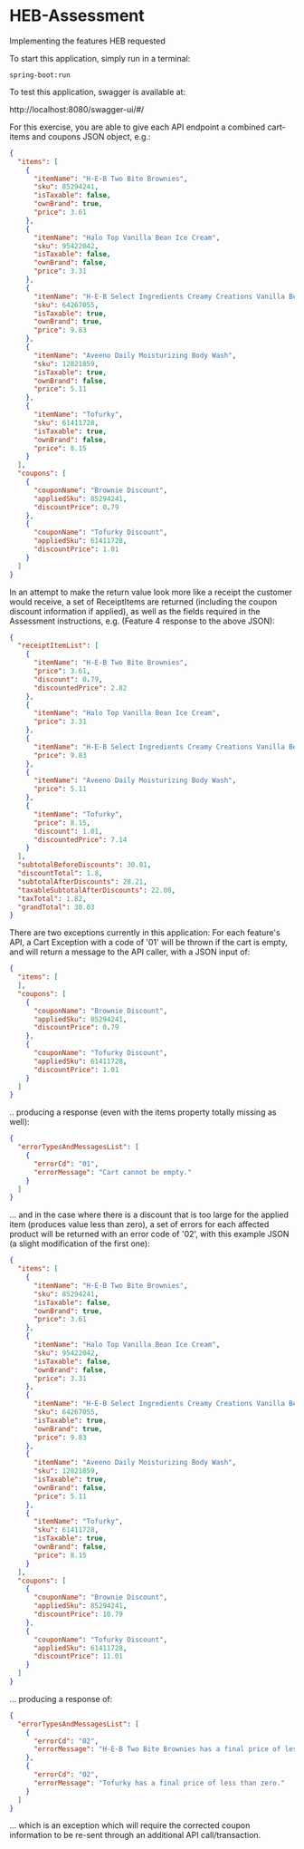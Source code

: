 # HEB-Assessment
Implementing the features HEB requested

To start this application, simply run in a terminal: 

<code>spring-boot:run</code>

To test this application, swagger is available at:

http://localhost:8080/swagger-ui/#/

For this exercise, you are able to give each API endpoint a combined cart-items and coupons JSON object, e.g.: 

```json
{
  "items": [
    {
      "itemName": "H-E-B Two Bite Brownies",
      "sku": 85294241,
      "isTaxable": false,
      "ownBrand": true,
      "price": 3.61
    },
    {
      "itemName": "Halo Top Vanilla Bean Ice Cream",
      "sku": 95422042,
      "isTaxable": false,
      "ownBrand": false,
      "price": 3.31
    },
    {
      "itemName": "H-E-B Select Ingredients Creamy Creations Vanilla Bean Ice Cream",
      "sku": 64267055,
      "isTaxable": true,
      "ownBrand": true,
      "price": 9.83
    },
    {
      "itemName": "Aveeno Daily Moisturizing Body Wash",
      "sku": 12821859,
      "isTaxable": true,
      "ownBrand": false,
      "price": 5.11
    },
    {
      "itemName": "Tofurky",
      "sku": 61411728,
      "isTaxable": true,
      "ownBrand": false,
      "price": 8.15
    }
  ],
  "coupons": [
    {
      "couponName": "Brownie Discount",
      "appliedSku": 85294241,
      "discountPrice": 0.79
    },
    {
      "couponName": "Tofurky Discount",
      "appliedSku": 61411728,
      "discountPrice": 1.01
    }
  ]
}
```

In an attempt to make the return value look more like a receipt the customer would receive, a set of ReceiptItems are returned (including the coupon discount information if applied), as well as the fields required in the Assessment instructions, e.g. (Feature 4 response to the above JSON):

```json
{
  "receiptItemList": [
    {
      "itemName": "H-E-B Two Bite Brownies",
      "price": 3.61,
      "discount": 0.79,
      "discountedPrice": 2.82
    },
    {
      "itemName": "Halo Top Vanilla Bean Ice Cream",
      "price": 3.31
    },
    {
      "itemName": "H-E-B Select Ingredients Creamy Creations Vanilla Bean Ice Cream",
      "price": 9.83
    },
    {
      "itemName": "Aveeno Daily Moisturizing Body Wash",
      "price": 5.11
    },
    {
      "itemName": "Tofurky",
      "price": 8.15,
      "discount": 1.01,
      "discountedPrice": 7.14
    }
  ],
  "subtotalBeforeDiscounts": 30.01,
  "discountTotal": 1.8,
  "subtotalAfterDiscounts": 28.21,
  "taxableSubtotalAfterDiscounts": 22.08,
  "taxTotal": 1.82,
  "grandTotal": 30.03
}
```
There are two exceptions currently in this application: For each feature's API, a Cart Exception with a code of '01' will be thrown if the cart is empty, and will return a message to the API caller, with a JSON input of:

```json
{
  "items": [
  ],
  "coupons": [
    {
      "couponName": "Brownie Discount",
      "appliedSku": 85294241,
      "discountPrice": 0.79
    },
    {
      "couponName": "Tofurky Discount",
      "appliedSku": 61411728,
      "discountPrice": 1.01
    }
  ]
}
```

.. producing a response (even with the items property totally missing as well): 

```json
{
  "errorTypesAndMessagesList": [
    {
      "errorCd": "01",
      "errorMessage": "Cart cannot be empty."
    }
  ]
}
```

... and in the case where there is a discount that is too large for the applied item (produces value less than zero), a set of errors for each affected product will be returned with an error code of '02', with this example JSON (a slight modification of the first one):

```json
{
  "items": [
    {
      "itemName": "H-E-B Two Bite Brownies",
      "sku": 85294241,
      "isTaxable": false,
      "ownBrand": true,
      "price": 3.61
    },
    {
      "itemName": "Halo Top Vanilla Bean Ice Cream",
      "sku": 95422042,
      "isTaxable": false,
      "ownBrand": false,
      "price": 3.31
    },
    {
      "itemName": "H-E-B Select Ingredients Creamy Creations Vanilla Bean Ice Cream",
      "sku": 64267055,
      "isTaxable": true,
      "ownBrand": true,
      "price": 9.83
    },
    {
      "itemName": "Aveeno Daily Moisturizing Body Wash",
      "sku": 12821859,
      "isTaxable": true,
      "ownBrand": false,
      "price": 5.11
    },
    {
      "itemName": "Tofurky",
      "sku": 61411728,
      "isTaxable": true,
      "ownBrand": false,
      "price": 8.15
    }
  ],
  "coupons": [
    {
      "couponName": "Brownie Discount",
      "appliedSku": 85294241,
      "discountPrice": 10.79
    },
    {
      "couponName": "Tofurky Discount",
      "appliedSku": 61411728,
      "discountPrice": 11.01
    }
  ]
}
```
... producing a response of: 

```json
{
  "errorTypesAndMessagesList": [
    {
      "errorCd": "02",
      "errorMessage": "H-E-B Two Bite Brownies has a final price of less than zero."
    },
    {
      "errorCd": "02",
      "errorMessage": "Tofurky has a final price of less than zero."
    }
  ]
}
```

... which is an exception which will require the corrected coupon information to be re-sent through an additional API call/transaction.

